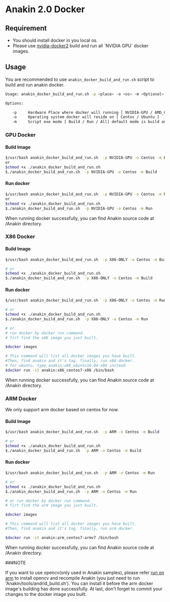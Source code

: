 # Anakin 2.0 Docker

## Requirement

+ You should install docker in you local os.
+ Please use [nvidia-docker2](https://github.com/NVIDIA/nvidia-docker/wiki/Installation-(version-2.0))  build and run all `NVIDIA GPU` docker images.

## Usage

You are recommended to use `anakin_docker_build_and_run.sh` script to build and run anakin docker.

```bash
Usage: anakin_docker_build_and_run.sh -p <place> -o <os> -m <Optional>

Options:

   -p     Hardware Place where docker will running [ NVIDIA-GPU / AMD_GPU / X86-ONLY / ARM ]
   -o     Operating system docker will reside on [ Centos / Ubuntu ]
   -m     Script exe mode [ Build / Run / All] default mode is build and run
```

### GPU Docker

#### Build Image

```bash
$/usr/bash anakin_docker_build_and_run.sh  -p NVIDIA-GPU -o Centos -m Build
or
$chmod +x ./anakin_docker_build_and_run.sh
$./anakin_docker_build_and_run.sh  -p NVIDIA-GPU -o Centos -m Build
```

#### Run docker

```bash
$/usr/bash anakin_docker_build_and_run.sh  -p NVIDIA-GPU -o Centos -m Run
or
$chmod +x ./anakin_docker_build_and_run.sh
$./anakin_docker_build_and_run.sh  -p NVIDIA-GPU -o Centos -m Run
```

When running docker successfully, you can find Anakin source code at /Anakin directory.

### X86 Docker

#### Build Image

```bash
$/usr/bash anakin_docker_build_and_run.sh  -p X86-ONLY -o Centos -m Build

# or
$chmod +x ./anakin_docker_build_and_run.sh
$./anakin_docker_build_and_run.sh  -p X86-ONLY -o Centos -m Build
```

#### Run docker

```bash
$/usr/bash anakin_docker_build_and_run.sh  -p X86-ONLY -o Centos -m Run

# or
$chmod +x ./anakin_docker_build_and_run.sh
$./anakin_docker_build_and_run.sh  -p X86-ONLY -o Centos -m Run

# or
# run docker by docker run command.
# firt find the x86 image you just built.

$docker images

# This command will list all docker images you have built.
#Then, find anakin and it's tag. finally, run x86 docker.
# for ubuntu, type anakin:x86_ubuntu16.04-x86 instead.
$docker run -it anakin:x86_centos7-x86 /bin/bash
```

When running docker successfully, you can find Anakin source code at /Anakin directory.

### ARM Docker

We only support arm docker based on centos for now.

#### Build Image

```bash
$/usr/bash anakin_docker_build_and_run.sh  -p ARM -o Centos -m Build

# or
$chmod +x ./anakin_docker_build_and_run.sh
$./anakin_docker_build_and_run.sh  -p ARM -o Centos -m Build
```

#### Run docker

```bash
$/usr/bash anakin_docker_build_and_run.sh  -p ARM -o Centos -m Run

# or
$chmod +x ./anakin_docker_build_and_run.sh
$./anakin_docker_build_and_run.sh  -p ARM -o Centos -m Run

# or run docker by docker run command.
# firt find the arm image you just built.

$docker images

# This command will list all docker images you have built.
#Then, find anakin and it's tag. finally, run arm docker.

$docker run -it anakin:arm_centos7-armv7 /bin/bash

```

When running docker successfully, you can find Anakin source code at /Anakin directory.

###NOTE

If you want to use opencv(only used in Anakin samples), please refer [run on arm](../docs/Manual/run_on_arm_en.md) to install opencv and recompile Anakin
(you just need to run 'Anakin/tools/andrid_build.sh').  You can install it before the arm docker image's building has done successfully. At last, don't forget to commit your changes to the docker image you built.
